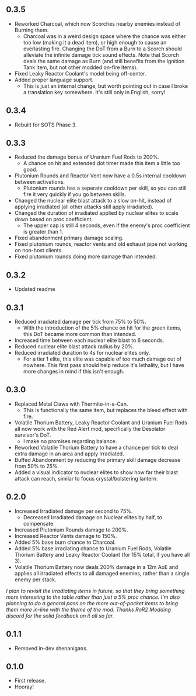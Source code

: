 ## 0.3.5
- Reworked Charcoal, which now Scorches nearby enemies instead of Burning them.
    - Charcoal was in a weird design space where the chance was either too low (making it a dead item), or high enough to cause an everlasting fire. Changing the DoT from a Burn to a Scorch should alleviate the infinite damage tick sound effects. Note that Scorch deals the same damage as Burn (and still benefits from the Ignition Tank item, but not other modded on-fire items).
- Fixed Leaky Reactor Coolant's model being off-center.	
- Added proper language support.
    - This is just an internal change, but worth pointing out in case I broke a translation key somewhere. It's still only in English, sorry!

## 0.3.4
- Rebuilt for SOTS Phase 3.

## 0.3.3
- Reduced the damage bonus of Uranium Fuel Rods to 200%.
	- A chance on hit and extended dot timer made this item a little too good.
- Plutonium Rounds and Reactor Vent now have a 0.5s internal cooldown between activations.
	- Plutonium rounds has a seperate cooldown per skill, so you can still fire it very quickly if you go between skills.
- Changed the nuclear elite blast attack to a slow on-hit, instead of applying irradiated (all other attacks still apply irradiated).
- Changed the duration of irradiated applied by nuclear elites to scale down based on proc coefficient.
	- The upper cap is still 4 seconds, even if the enemy's proc coefficient is greater than 1.
- Fixed abandonment primary damage scaling.
- Fixed plutonium rounds, reactor vents and old exhaust pipe not working on non-host clients.
- Fixed plutonium rounds doing more damage than intended.

## 0.3.2
- Updated readme

## 0.3.1
- Reduced irradiated damage per tick from 75% to 50%.
	- With the introduction of the 5% chance on hit for the green items, this DoT became more common than intended.
- Increased time between each nuclear elite blast to 6 seconds.
- Reduced nuclear elite blast attack radius by 20%.
- Reduced irradiated duration to 4s for nuclear elites only.
	- For a tier 1 elite, this elite was capable of too much damage out of nowhere. This first pass should help reduce it's lethality, but I have more changes in mind if this isn't enough.

## 0.3.0
- Replaced Metal Claws with Thermite-in-a-Can.
	- This is functionally the same item, but replaces the bleed effect with fire.
- Volatile Thorium Battery, Leaky Reactor Coolant and Uranium Fuel Rods all now work with the Red Alert mod, specifically the Desolator survivor's DoT.
	- I make no promises regarding balance.
- Reworked Volatile Thorium Battery to have a chance per tick to deal extra damage in an area and apply Irradiated.
- Buffed Abandonment by reducing the primary skill damage decrease from 50% to 25%.
- Added a visual indicator to nuclear elites to show how far their blast attack can reach, similar to focus crystal/bolstering lantern.

## 0.2.0
- Increased Irradiated damage per second to 75%.
	- Decreased Irradiated damage on Nuclear elites by half, to compensate.
- Increased Plutonium Rounds damage to 200%.
- Increased Reactor Vents damage to 150%.
- Added 5% base burn chance to Charcoal.
- Added 5% base irradiating chance to Uranium Fuel Rods, Volatile Thorium Battery and Leaky Reactor Coolant (for 15% total, if you have all 3).
- Volatile Thorium Battery now deals 200% damage in a 12m AoE and applies all irradiated effects to all damaged enemies, rather than a single enemy per stack.

*I plan to revisit the irradiating items in future, so that they bring something more interesting to the table rather than just a 5% proc chance.*
*I'm also planning to do a general pass on the more out-of-pocket items to bring them more in-line with the theme of the mod.*
*Thanks RoR2 Modding discord for the solid feedback on it all so far.*

## 0.1.1
- Removed in-dev shenanigans.

## 0.1.0

- First release.
- Hooray!